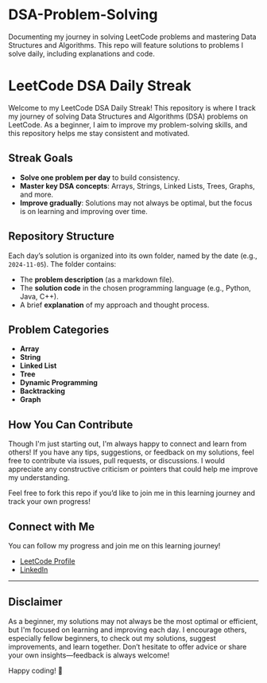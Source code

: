 # DSA-Problem-Solving
Documenting my journey in solving LeetCode problems and mastering Data Structures and Algorithms. This repo will feature solutions to problems I solve daily, including explanations and code.

# LeetCode DSA Daily Streak

Welcome to my LeetCode DSA Daily Streak! This repository is where I track my journey of solving Data Structures and Algorithms (DSA) problems on LeetCode. As a beginner, I aim to improve my problem-solving skills, and this repository helps me stay consistent and motivated.

## Streak Goals

- **Solve one problem per day** to build consistency.
- **Master key DSA concepts**: Arrays, Strings, Linked Lists, Trees, Graphs, and more.
- **Improve gradually**: Solutions may not always be optimal, but the focus is on learning and improving over time.

## Repository Structure

Each day’s solution is organized into its own folder, named by the date (e.g., `2024-11-05`). The folder contains:

- The **problem description** (as a markdown file).
- The **solution code** in the chosen programming language (e.g., Python, Java, C++).
- A brief **explanation** of my approach and thought process.


## Problem Categories

- **Array**
- **String**
- **Linked List**
- **Tree**
- **Dynamic Programming**
- **Backtracking**
- **Graph**

## How You Can Contribute

Though I'm just starting out, I'm always happy to connect and learn from others! If you have any tips, suggestions, or feedback on my solutions, feel free to contribute via issues, pull requests, or discussions. I would appreciate any constructive criticism or pointers that could help me improve my understanding.

Feel free to fork this repo if you’d like to join me in this learning journey and track your own progress!

## Connect with Me

You can follow my progress and join me on this learning journey!

- [LeetCode Profile](https://leetcode.com/u/ramya-t1156/)
- [LinkedIn](https://www.linkedin.com/in/ramya-t-90a925291/)

---

## Disclaimer

As a beginner, my solutions may not always be the most optimal or efficient, but I'm focused on learning and improving each day. I encourage others, especially fellow beginners, to check out my solutions, suggest improvements, and learn together. Don’t hesitate to offer advice or share your own insights—feedback is always welcome!

Happy coding! 🚀
